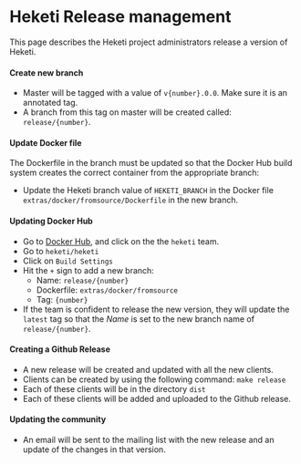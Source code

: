 # Heketi Release management
This page describes the Heketi project administrators release a version of Heketi.

#### Create new branch
* Master will be tagged with a value of `v{number}.0.0`. Make sure it is an annotated tag.
* A branch from this tag on master will be created called: `release/{number}`.

#### Update Docker file
The Dockerfile in the branch must be updated so that the Docker Hub build system creates the correct container from the appropriate branch:
* Update the Heketi branch value of `HEKETI_BRANCH` in the Docker file `extras/docker/fromsource/Dockerfile` in the new branch.

#### Updating Docker Hub
* Go to [Docker Hub](https://hub.docker.com/), and click on the the `heketi` team.
* Go to `heketi/heketi`
* Click on `Build Settings`
* Hit the `+` sign to add a new branch:
    * Name: `release/{number}`
    * Dockerfile: `extras/docker/fromsource`
    * Tag: `{number}`
* If the team is confident to release the new version, they will update the `latest` tag so that the _Name_ is set to the new branch name of `release/{number}`.

#### Creating a Github Release
* A new release will be created and updated with all the new clients.
* Clients can be created by using the following command: `make release`
* Each of these clients will be in the directory `dist`
* Each of these clients will be added and uploaded to the Github release.

#### Updating the community
* An email will be sent to the mailing list with the new release and an update of the changes in that version.